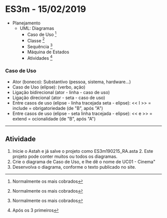 # ES3m - 15/02/2019

- Planejamento
	- UML: Diagramas
		- Caso de Uso [^1]
		- Classe [^1]
		- Sequência [^1]
		- Máquina de Estados
		- Atividades [^2]

### Caso de Uso

- Ator (boneco): Substantivo (pessoa, sistema, hardware...)
- Caso de Uso (elipse): (verbo, ação)
- Ligação bidirecional (ator - linha - caso de uso)
- Ligação direcional (ator - seta - caso de uso)
- Entre casos de uso (elipse - linha tracejada seta - elipse): << I >> = include = obrigatoriedade (de "B", após "A")
- Entre casos de uso (elipse - seta linha tracejada - elipse): << e >> = extend = ocionalidade (de "B", após "A")

----------

## Atividade

1. Inicie o Astah e já salve o projeto como ES3m190215_RA.asta
	2. Este projeto pode conter muitos ou todos os diagramas.
2. Crie o diagrama de Caso de Uso, e lhe dê o nome de UC01 - Cinema"
3. Desenvolva o diagrama, conforme o texto publicado no site.


<i class="emo-happy"></i>




[^1]: Normalmente os mais cobrados

[^2]: Após os 3 primeiros
<!--stackedit_data:
eyJoaXN0b3J5IjpbLTI5MTYxNTM1MF19
-->